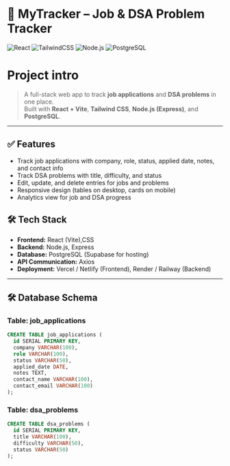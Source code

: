 # 📌 **MyTracker – Job & DSA Problem Tracker**


![React](https://img.shields.io/badge/React-18.0-blue?logo=react)
![TailwindCSS](https://img.shields.io/badge/TailwindCSS-4.0-blueviolet?logo=tailwindcss)
![Node.js](https://img.shields.io/badge/Node.js-Express-green?logo=node.js)
![PostgreSQL](https://img.shields.io/badge/PostgreSQL-Supabase-blue?logo=postgresql)

# Project intro
> A full-stack web app to track **job applications** and **DSA problems** in one place.  
> Built with **React + Vite**, **Tailwind CSS**, **Node.js (Express)**, and **PostgreSQL**.

---


## ✅ **Features**
- Track job applications with company, role, status, applied date, notes, and contact info
- Track DSA problems with title, difficulty, and status
- Edit, update, and delete entries for jobs and problems
- Responsive design (tables on desktop, cards on mobile)
- Analytics view for job and DSA progress


## 🛠 **Tech Stack**
- **Frontend:** React (Vite),CSS  
- **Backend:** Node.js, Express  
- **Database:** PostgreSQL (Supabase for hosting)  
- **API Communication:** Axios  
- **Deployment:** Vercel / Netlify (Frontend), Render / Railway (Backend)  

---

## 🛠 **Database Schema**

### **Table: job_applications**
```sql
CREATE TABLE job_applications (
  id SERIAL PRIMARY KEY,
  company VARCHAR(100),
  role VARCHAR(100),
  status VARCHAR(50),
  applied_date DATE,
  notes TEXT,
  contact_name VARCHAR(100),
  contact_email VARCHAR(100)
);
```
### **Table: dsa_problems**
```sql
CREATE TABLE dsa_problems (
  id SERIAL PRIMARY KEY,
  title VARCHAR(100),
  difficulty VARCHAR(50),
  status VARCHAR(50)
);
```


